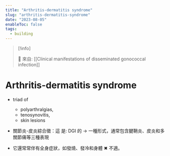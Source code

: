 ```yaml
---
title: "Arthritis-dermatitis syndrome"
slug: "arthritis-dermatitis-syndrome"
date: "2023-08-05"
enableToc: false
tags:
  - building
---
```


> [!info]
>
> 🌱 來自: [[Clinical manifestations of disseminated gonococcal infection]]

# Arthritis-dermatitis syndrome

- triad of
  - polyarthralgias,
  - tenosynovitis,
  - skin lesions

- 關節炎-皮炎綜合徵：這 是:  DGI 的 → 一種形式，通常包含腱鞘炎、皮炎和多關節痛等三種表現
- 它還常常伴有全身症狀，如發燒、發冷和身體 ✖ 不適。
